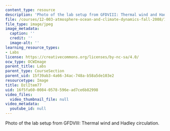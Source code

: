 ```yaml
---
content_type: resource
description: 'Photo of the lab setup from GFDVIII: Thermal wind and Hadley circulation.'
file: /courses/12-003-atmosphere-ocean-and-climate-dynamics-fall-2008/16f5fa6000840578596ead7ce6b82998_DzlItem77.jpg
file_type: image/jpeg
image_metadata:
  caption: ''
  credit: ''
  image-alt: ''
learning_resource_types:
- Labs
license: https://creativecommons.org/licenses/by-nc-sa/4.0/
ocw_type: OCWImage
parent_title: Labs
parent_type: CourseSection
parent_uid: 15f39ab3-4a66-34ac-748a-b58a5de103e2
resourcetype: Image
title: DzlItem77
uid: 16f5fa60-0084-0578-596e-ad7ce6b82998
video_files:
  video_thumbnail_file: null
video_metadata:
  youtube_id: null
---
```

Photo of the lab setup from GFDVIII: Thermal wind and Hadley circulation.